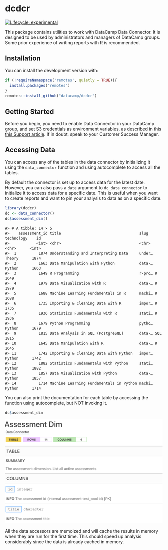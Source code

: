 
<!-- README.md is generated from README.Rmd. Please edit that file -->

# dcdcr

<!-- badges: start -->

[![Lifecycle:
experimental](https://img.shields.io/badge/lifecycle-experimental-orange.svg)](https://lifecycle.r-lib.org/articles/stages.html#experimental)
<!-- badges: end -->

This package contains utilities to work with DataCamp Data Connector. It
is designed to be used by administrators and managers of DataCamp
groups. Some prior experience of writing reports with R is recommended.

## Installation

You can install the development version with:

``` r
if (!requireNamespace('remotes', quietly = TRUE)){
  install.packages("remotes")
}
remotes::install_github("datacamp/dcdcr")
```

## Getting Started

Before you begin, you need to enable Data Connector in your DataCamp
group, and set S3 credentials as environment variables, as described in
this [this Support
article](https://support.datacamp.com/hc/en-us/articles/4405070893591-DataCamp-Data-Connector-A-Step-by-Step-Configuration-Guide-for-Automated-Data-Exports).
If in doubt, speak to your Customer Success Manager.

## Accessing Data

You can access any of the tables in the data connector by initializing
it using the `data_connector` function and using autocomplete to access
all the tables.

By default the connector is set up to access data for the latest date.
However, you can also pass a `date` argument to `dc_data_connector` to
initialize it to access data for a specific date. This is useful when
you want to create reports and want to pin your analysis to data as on a
specific date.

``` r
library(dcdcr)
dc <- data_connector()
dc$assessment_dim()
```

    #> # A tibble: 14 × 5
    #>    assessment_id title                                   slug   technology    id
    #>            <int> <chr>                                   <chr>  <chr>      <int>
    #>  1          1874 Understanding and Interpreting Data     under… Theory      1874
    #>  2          1663 Data Manipulation with Python           data-… Python      1663
    #>  3          1649 R Programming                           r-pro… R           1649
    #>  4          1979 Data Visualization with R               data-… R           1979
    #>  5          1688 Machine Learning Fundamentals in R      machi… R           1688
    #>  6          1735 Importing & Cleaning Data with R        impor… R           1735
    #>  7          1936 Statistics Fundamentals with R          stati… R           1936
    #>  8          1679 Python Programming                      pytho… Python      1679
    #>  9          1815 Data Analysis in SQL (PostgreSQL)       data-… SQL         1815
    #> 10          1645 Data Manipulation with R                data-… R           1645
    #> 11          1742 Importing & Cleaning Data with Python   impor… Python      1742
    #> 12          1882 Statistics Fundamentals with Python     stati… Python      1882
    #> 13          1857 Data Visualization with Python          data-… Python      1857
    #> 14          1714 Machine Learning Fundamentals in Python machi… Python      1714

You can also print the documentation for each table by accessing the
function using autocomplete, but NOT invoking it.

``` r
dc$assessment_dim
```

![dc-help](man/figures/dc-help.png)

All the data accessors are memoized and will cache the results in memory
when they are run for the first time. This should speed up analysis
considerably since the data is already cached in memory.
